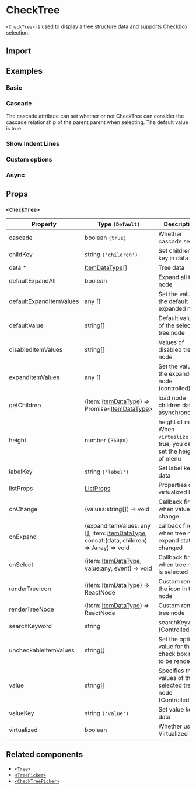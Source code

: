 # CheckTree

`<CheckTree>` is used to display a tree structure data and supports Checkbox selection.

## Import

<!--{include:(components/check-tree/fragments/import.md)}-->

## Examples

### Basic

<!--{include:`basic.md`}-->

### Cascade

The cascade attribute can set whether or not CheckTree can consider the cascade relationship of the parent parent when selecting. The default value is true.

<!--{include:`cascade.md`}-->

### Show Indent Lines

<!--{include:`show-indent-line.md`}-->

### Custom options

<!--{include:`custom.md`}-->

### Async

<!--{include:`async.md`}-->

## Props

### `<CheckTree>`

| Property                | Type `(Default)`                                                                                 | Description                                                               |
| ----------------------- | ------------------------------------------------------------------------------------------------ | ------------------------------------------------------------------------- |
| cascade                 | boolean `(true)`                                                                                 | Whether cascade select                                                    |
| childKey                | string `('children')`                                                                            | Set childrenKey key in data                                               |
| data \*                 | [ItemDataType][item][]                                                                           | Tree data                                                                 |
| defaultExpandAll        | boolean                                                                                          | Expand all tree node                                                      |
| defaultExpandItemValues | any []                                                                                           | Set the value of the default expanded node                                |
| defaultValue            | string[]                                                                                         | Default values of the selected tree node                                  |
| disabledItemValues      | string[]                                                                                         | Values of disabled tree node                                              |
| expandItemValues        | any []                                                                                           | Set the value of the expanded node (controlled)                           |
| getChildren             | (item: [ItemDataType][item]) => Promise&lt;[ItemDataType][item]&gt;                              | load node children data asynchronously                                    |
| height                  | number `(360px)`                                                                                 | height of menu. When `virtualize` is true, you can set the height of menu |
| labelKey                | string `('label')`                                                                               | Set label key in data                                                     |
| listProps               | [ListProps][listprops]                                                                           | Properties of virtualized lists.                                          |
| onChange                | (values:string[]) => void                                                                        | Callback fired when value change                                          |
| onExpand                | (expandItemValues: any [], item: [ItemDataType][item], concat:(data, children) => Array) => void | callback fired when tree node expand state changed                        |
| onSelect                | (item: [ItemDataType][item], value:any, event) => void                                           | Callback fired when tree node is selected                                 |
| renderTreeIcon          | (item: [ItemDataType][item]) => ReactNode                                                        | Custom render the icon in tree node                                       |
| renderTreeNode          | (item: [ItemDataType][item]) => ReactNode                                                        | Custom render tree node                                                   |
| searchKeyword           | string                                                                                           | searchKeyword (Controlled)                                                |
| uncheckableItemValues   | string[]                                                                                         | Set the option value for the check box not to be rendered                 |
| value                   | string[]                                                                                         | Specifies the values of the selected tree node (Controlled)               |
| valueKey                | string `('value')`                                                                               | Set value key in data                                                     |
| virtualized             | boolean                                                                                          | Whether using Virtualized List                                            |

<!--{include:(_common/types/item-data-type.md)}-->
<!--{include:(_common/types/list-props.md)}-->

## Related components

- [`<Tree>`](/components/tree)
- [`<TreePicker>`](/components/tree-picker)
- [`<CheckTreePicker>`](/components/check-tree-picker)

[listprops]: #code-ts-list-props-code
[item]: #code-ts-item-data-type-code
